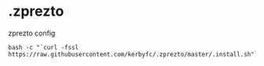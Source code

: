 .zprezto
========

zprezto config

    bash -c "`curl -fssl https://raw.githubusercontent.com/kerbyfc/.zprezto/master/.install.sh"```
